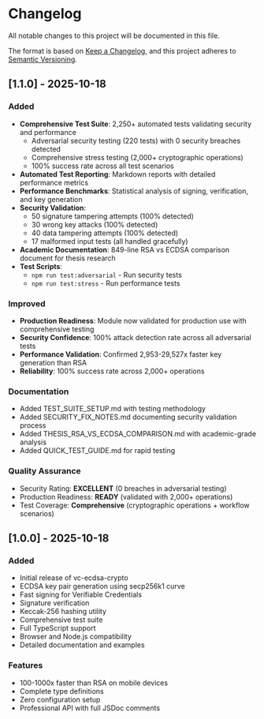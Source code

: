 # Changelog

All notable changes to this project will be documented in this file.

The format is based on [Keep a Changelog](https://keepachangelog.com/en/1.0.0/),
and this project adheres to [Semantic Versioning](https://semver.org/spec/v2.0.0.html).

## [1.1.0] - 2025-10-18

### Added

- **Comprehensive Test Suite**: 2,250+ automated tests validating security and performance
  - Adversarial security testing (220 tests) with 0 security breaches detected
  - Comprehensive stress testing (2,000+ cryptographic operations)
  - 100% success rate across all test scenarios
- **Automated Test Reporting**: Markdown reports with detailed performance metrics
- **Performance Benchmarks**: Statistical analysis of signing, verification, and key generation
- **Security Validation**: 
  - 50 signature tampering attempts (100% detected)
  - 30 wrong key attacks (100% detected)
  - 40 data tampering attempts (100% detected)
  - 17 malformed input tests (all handled gracefully)
- **Academic Documentation**: 849-line RSA vs ECDSA comparison document for thesis research
- **Test Scripts**: 
  - `npm run test:adversarial` - Run security tests
  - `npm run test:stress` - Run performance tests

### Improved

- **Production Readiness**: Module now validated for production use with comprehensive testing
- **Security Confidence**: 100% attack detection rate across all adversarial tests
- **Performance Validation**: Confirmed 2,953-29,527x faster key generation than RSA
- **Reliability**: 100% success rate across 2,000+ operations

### Documentation

- Added TEST_SUITE_SETUP.md with testing methodology
- Added SECURITY_FIX_NOTES.md documenting security validation process
- Added THESIS_RSA_VS_ECDSA_COMPARISON.md with academic-grade analysis
- Added QUICK_TEST_GUIDE.md for rapid testing

### Quality Assurance

- Security Rating: **EXCELLENT** (0 breaches in adversarial testing)
- Production Readiness: **READY** (validated with 2,000+ operations)
- Test Coverage: **Comprehensive** (cryptographic operations + workflow scenarios)

## [1.0.0] - 2025-10-18

### Added

- Initial release of vc-ecdsa-crypto
- ECDSA key pair generation using secp256k1 curve
- Fast signing for Verifiable Credentials
- Signature verification
- Keccak-256 hashing utility
- Comprehensive test suite
- Full TypeScript support
- Browser and Node.js compatibility
- Detailed documentation and examples

### Features

- 100-1000x faster than RSA on mobile devices
- Complete type definitions
- Zero configuration setup
- Professional API with full JSDoc comments
